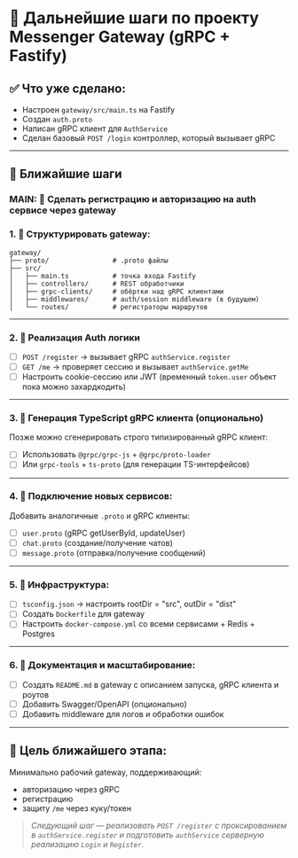 # 📌 Дальнейшие шаги по проекту Messenger Gateway (gRPC + Fastify)

## ✅ Что уже сделано:
- Настроен `gateway/src/main.ts` на Fastify
- Создан `auth.proto`
- Написан gRPC клиент для `AuthService`
- Сделан базовый `POST /login` контроллер, который вызывает gRPC

---

## 🧱 Ближайшие шаги

### MAIN: 📁 Сделать регистрацию и авторизацию на auth сервисе через gateway

### 1. 📁 Структурировать gateway:
```
gateway/
├── proto/                # .proto файлы
├── src/
│   ├── main.ts           # точка входа Fastify
│   ├── controllers/      # REST обработчики
│   ├── grpc-clients/     # обёртки над gRPC клиентами
│   ├── middlewares/      # auth/session middleware (в будущем)
│   └── routes/           # регистраторы маршрутов
```

---

### 2. 🔐 Реализация Auth логики
- [ ] `POST /register` → вызывает gRPC `authService.register`
- [ ] `GET /me` → проверяет сессию и вызывает `authService.getMe`
- [ ] Настроить cookie-сессию или JWT (временный `token.user` объект пока можно захардкодить)

---

### 3. 🧪 Генерация TypeScript gRPC клиента (опционально)
Позже можно сгенерировать строго типизированный gRPC клиент:
- [ ] Использовать `@grpc/grpc-js` + `@grpc/proto-loader`
- [ ] Или `grpc-tools` + `ts-proto` (для генерации TS-интерфейсов)

---

### 4. 🔗 Подключение новых сервисов:
Добавить аналогичные `.proto` и gRPC клиенты:
- [ ] `user.proto` (gRPC getUserById, updateUser)
- [ ] `chat.proto` (создание/получение чатов)
- [ ] `message.proto` (отправка/получение сообщений)

---

### 5. 🧰 Инфраструктура:
- [ ] `tsconfig.json` → настроить rootDir = "src", outDir = "dist"
- [ ] Создать `Dockerfile` для gateway
- [ ] Настроить `docker-compose.yml` со всеми сервисами + Redis + Postgres

---

### 6. 🧠 Документация и масштабирование:
- [ ] Создать `README.md` в gateway с описанием запуска, gRPC клиента и роутов
- [ ] Добавить Swagger/OpenAPI (опционально)
- [ ] Добавить middleware для логов и обработки ошибок

---

## 🏁 Цель ближайшего этапа:
Минимально рабочий gateway, поддерживающий:
- авторизацию через gRPC
- регистрацию
- защиту `/me` через куку/токен

> *Следующий шаг — реализовать `POST /register` с проксированием в `authService.register` и подготовить `authService` серверную реализацию `Login` и `Register`.*